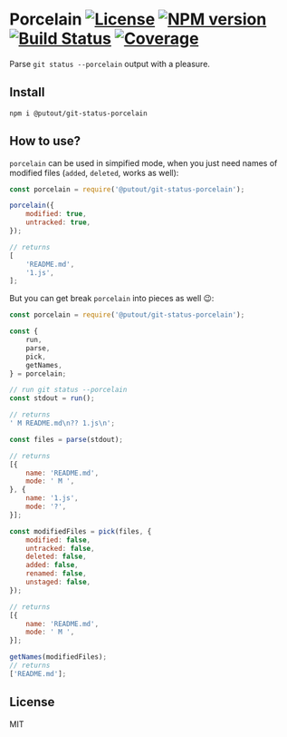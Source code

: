 # Porcelain [![License][LicenseIMGURL]][LicenseURL] [![NPM version][NPMIMGURL]][NPMURL] [![Build Status][BuildStatusIMGURL]][BuildStatusURL] [![Coverage][CoverageIMGURL]][CoverageURL]

[NPMURL]: https://npmjs.org/package/@putout/git-status-porcelain "npm"
[NPMIMGURL]: https://img.shields.io/npm/v/@putout/git-status-porcelain.svg?style=flat&longCache=true
[BuildStatusURL]: https://github.com/putoutjs/git-status-porcelain/actions?query=workflow%3A%22Node+CI%22 "Build Status"
[BuildStatusIMGURL]: https://github.com/putoutjs/git-status-porcelain/workflows/Node%20CI/badge.svg
[LicenseURL]: https://tldrlegal.com/license/mit-license "MIT License"
[LicenseIMGURL]: https://img.shields.io/badge/license-MIT-317BF9.svg?style=flat&longCache=true
[CoverageURL]: https://coveralls.io/github/coderaiser/git-status-porcelain?branch=master
[CoverageIMGURL]: https://coveralls.io/repos/coderaiser/git-status-porcelain/badge.svg?branch=master&service=github

Parse `git status --porcelain` output with a pleasure.

## Install

```
npm i @putout/git-status-porcelain
```

## How to use?

`porcelain` can be used in simpified mode, when you just need names of modified files (`added`, `deleted`, works as well):

```js
const porcelain = require('@putout/git-status-porcelain');

porcelain({
    modified: true,
    untracked: true,
});

// returns
[
    'README.md',
    '1.js',
];
```

But you can get break `porcelain` into pieces as well 😉:

```js
const porcelain = require('@putout/git-status-porcelain');

const {
    run,
    parse,
    pick,
    getNames,
} = porcelain;

// run git status --porcelain
const stdout = run();

// returns
' M README.md\n?? 1.js\n';

const files = parse(stdout);

// returns
[{
    name: 'README.md',
    mode: ' M ',
}, {
    name: '1.js',
    mode: '?',
}];

const modifiedFiles = pick(files, {
    modified: false,
    untracked: false,
    deleted: false,
    added: false,
    renamed: false,
    unstaged: false,
});

// returns
[{
    name: 'README.md',
    mode: ' M ',
}];

getNames(modifiedFiles);
// returns
['README.md'];
```

## License

MIT
